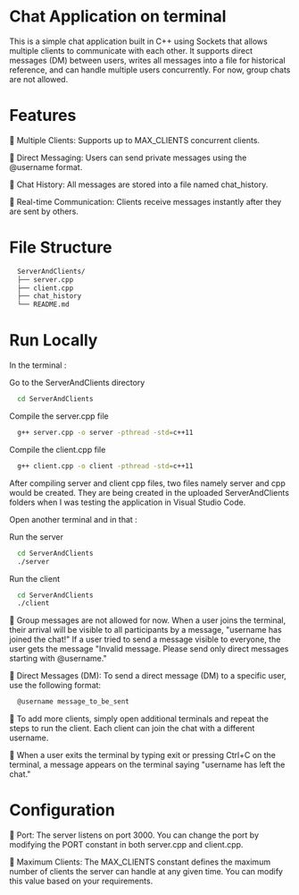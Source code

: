 
# Chat Application on terminal

This is a simple chat application built in C++ using Sockets that allows multiple clients to communicate with each other. It supports direct messages (DM) between users, writes all messages into a file for historical reference, and can handle multiple users concurrently. For now, group chats are not allowed.


# Features

🔹 Multiple Clients: Supports up to MAX_CLIENTS concurrent clients.

🔹 Direct Messaging: Users can send private messages using the @username format.

🔹 Chat History: All messages are stored into a file named chat_history.

🔹 Real-time Communication: Clients receive messages instantly after they are sent by others.
# File Structure

```bash
  ServerAndClients/
  ├── server.cpp          
  ├── client.cpp           
  ├── chat_history         
  └── README.md            
```
# Run Locally
In the terminal :

Go to the ServerAndClients directory 

```bash
  cd ServerAndClients
```

Compile the server.cpp file

```bash
  g++ server.cpp -o server -pthread -std=c++11
```

Compile the client.cpp file

```bash
  g++ client.cpp -o client -pthread -std=c++11
```
After compiling server and client cpp files, two files namely server and cpp would be created. They are being created in the uploaded ServerAndClients folders when I was testing the application in Visual Studio Code.

Open another terminal and in that :

Run the server

```bash
  cd ServerAndClients
  ./server
```

Run the client

```bash
  cd ServerAndClients
  ./client
```

🔹 Group messages are not allowed for now. When a user joins the terminal, their arrival will be visible to all participants by a message, "username has joined the chat!"
   If a user tried to send a message visible to everyone, the user gets the message "Invalid message. Please send only direct messages starting with @username."

🔹 Direct Messages (DM): To send a direct message (DM) to a specific user, use the following format:
```bash
  @username message_to_be_sent
```
🔹 To add more clients, simply open additional terminals and repeat the steps to run the client. Each client can join the chat with a different username.

🔹 When a user exits the terminal by typing exit or pressing Ctrl+C on the terminal, a message appears on the terminal saying "username has left the chat."




# Configuration

🔹 Port: The server listens on port 3000. You can change the port by modifying the PORT constant in both server.cpp and client.cpp.

🔹 Maximum Clients: The MAX_CLIENTS constant defines the maximum number of clients the server can handle at any given time. You can modify this value based on your requirements.
